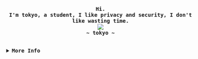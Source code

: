 <!-- tokyo's Aesthetic GitHub Profile -->
<div align="justify">

<!-- Profile -->
<p align="left"><strong></strong></p>
  <p align="center">
    <samp>
      <b>
        Hi.
      <br>
        I'm tokyo, a student, I like privacy and security, I don't like wasting time.
      </b>
      <br>
        <image src="https://readme-typing-svg.herokuapp.com?font=Iosevka&size=16&color=6791c9&center=true&width=410&height=45&lines=I+hate+life.">
      <br>
      <b>
        ~ tokyo  ~
      </b>
    </samp>
  </p>
<p align="right"><strong></strong></p>

<br>

<details>
<summary><samp><b>More Info</b></samp></summary>

<h2></h2><br>

<!-- Contact Me -->
<p align="center">
  <samp>
    [<a href="https://twitter.com/itsmaybetokyo">twitter</a>]
    [<a href="https://instagram.com/itsmaybetokyo">instagram</a>]
    [<a href="mailto:999tokyo@criptext.com">e-mail</a>]
  </samp>
</p>

</details>
</div>
